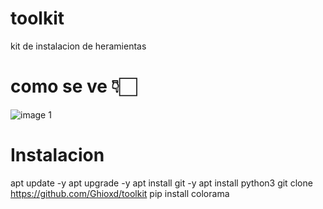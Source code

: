 # toolkit
kit de instalacion de heramientas
# como se ve 👇🏻
![image 1](https://github.com/telenhackse/toolkit/blob/main/image.png)
# Instalacion
apt update -y
apt upgrade -y
apt install git -y
apt install python3
git clone https://github.com/Ghioxd/toolkit
pip install colorama
